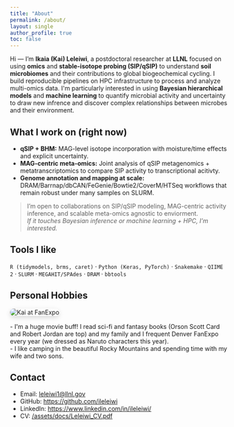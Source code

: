 ```yaml
---
title: "About"
permalink: /about/
layout: single
author_profile: true
toc: false
---
```


Hi — I’m **Ikaia (Kai) Leleiwi**, a postdoctoral researcher at **LLNL** focused on using **omics** and **stable-isotope probing (SIP/qSIP)** to understand **soil microbiomes** and their contributions to global biogeochemical cycling. I build reproducible pipelines on HPC infrastructure to process and analyze multi-omics data. I'm particularly interested in using **Bayesian hierarchical models** and **machine learning** to quantify microbial activity and uncertainty to draw new infrence and discover complex relationships between microbes and their environment.

## What I work on (right now)
- **qSIP + BHM:** MAG-level isotope incorporation with moisture/time effects and explicit uncertainty.
- **MAG-centric meta-omics:** Joint analysis of qSIP metagenomics + metatranscriptomics to compare SIP activity to transcriptional acitivty.
- **Genome annotation and mapping at scale:** DRAM/Barrnap/dbCAN/FeGenie/Bowtie2/CoverM/HTSeq workflows that remain robust under many samples on SLURM.

> I’m open to collaborations on SIP/qSIP modeling, MAG-centric activity inference, and scalable meta-omics agnostic to enviorment.  
> _If it touches Bayesian inference or machine learning + HPC, I’m interested._

## Tools I like
`R (tidymodels, brms, caret)` · `Python (Keras, PyTorch)` · `Snakemake` · `QIIME 2` · `SLURM` · `MEGAHIT/SPAdes` · `DRAM` · `bbtools`


## Personal Hobbies
<div style="display:flex; gap:1rem; align-items:flex-start; flex-wrap:wrap;">
  <img src="/assets/images/hobbies.jpg" alt="Kai at FanExpo" style="max-width:320px; border-radius:12px; box-shadow:0 4px 12px rgba(0,0,0,.15)">
  <div>
    - I'm a huge movie buff! I read sci-fi and fantasy books (Orson Scott Card and Robert Jordan are top) and my family and I frequent Denver FanExpo every year (we dressed as Naruto characters this year).<br>
    - I like camping in the beautiful Rocky Mountains and spending time with my wife and two sons.
  </div>
</div>


## Contact
- Email: <leleiwi1@llnl.gov>  
- GitHub: <https://github.com/ileleiwi>  
- LinkedIn: <https://www.linkedin.com/in/ileleiwi/>  
- CV: [/assets/docs/Leleiwi_CV.pdf](/assets/docs/Leleiwi_CV.pdf)
